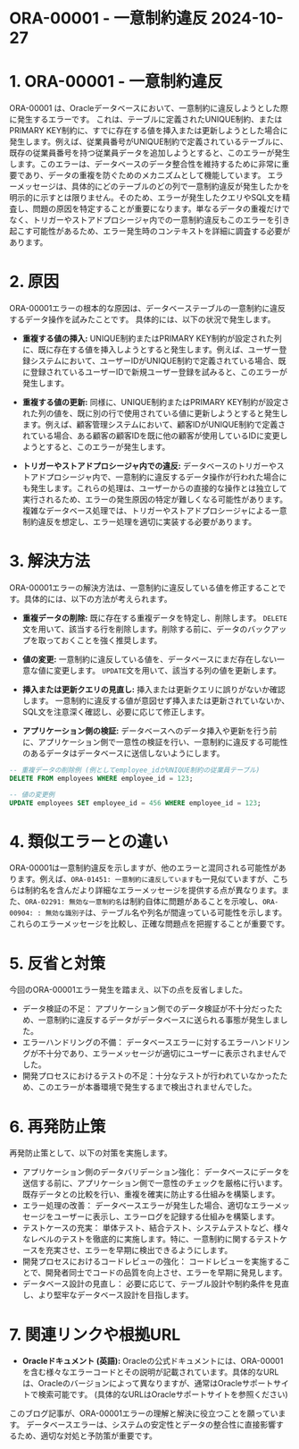 # ORA-00001 - 一意制約違反 2024-10-27

# 1. ORA-00001 - 一意制約違反

ORA-00001 は、Oracleデータベースにおいて、一意制約に違反しようとした際に発生するエラーです。  これは、テーブルに定義されたUNIQUE制約、またはPRIMARY KEY制約に、すでに存在する値を挿入または更新しようとした場合に発生します。例えば、従業員番号がUNIQUE制約で定義されているテーブルに、既存の従業員番号を持つ従業員データを追加しようとすると、このエラーが発生します。このエラーは、データベースのデータ整合性を維持するために非常に重要であり、データの重複を防ぐためのメカニズムとして機能しています。  エラーメッセージは、具体的にどのテーブルのどの列で一意制約違反が発生したかを明示的に示すとは限りません。そのため、エラーが発生したクエリやSQL文を精査し、問題の原因を特定することが重要になります。単なるデータの重複だけでなく、トリガーやストアドプロシージャ内での一意制約違反もこのエラーを引き起こす可能性があるため、エラー発生時のコンテキストを詳細に調査する必要があります。


# 2. 原因

ORA-00001エラーの根本的な原因は、データベーステーブルの一意制約に違反するデータ操作を試みたことです。  具体的には、以下の状況で発生します。

* **重複する値の挿入:** UNIQUE制約またはPRIMARY KEY制約が設定された列に、既に存在する値を挿入しようとすると発生します。例えば、ユーザー登録システムにおいて、ユーザーIDがUNIQUE制約で定義されている場合、既に登録されているユーザーIDで新規ユーザー登録を試みると、このエラーが発生します。

* **重複する値の更新:**  同様に、UNIQUE制約またはPRIMARY KEY制約が設定された列の値を、既に別の行で使用されている値に更新しようとすると発生します。例えば、顧客管理システムにおいて、顧客IDがUNIQUE制約で定義されている場合、ある顧客の顧客IDを既に他の顧客が使用しているIDに変更しようとすると、このエラーが発生します。

* **トリガーやストアドプロシージャ内での違反:** データベースのトリガーやストアドプロシージャ内で、一意制約に違反するデータ操作が行われた場合にも発生します。これらの処理は、ユーザーからの直接的な操作とは独立して実行されるため、エラーの発生原因の特定が難しくなる可能性があります。複雑なデータベース処理では、トリガーやストアドプロシージャによる一意制約違反を想定し、エラー処理を適切に実装する必要があります。


# 3. 解決方法

ORA-00001エラーの解決方法は、一意制約に違反している値を修正することです。具体的には、以下の方法が考えられます。

* **重複データの削除:**  既に存在する重複データを特定し、削除します。  `DELETE`文を用いて、該当する行を削除します。削除する前に、データのバックアップを取っておくことを強く推奨します。

* **値の変更:**  一意制約に違反している値を、データベースにまだ存在しない一意な値に変更します。  `UPDATE`文を用いて、該当する列の値を更新します。

* **挿入または更新クエリの見直し:**  挿入または更新クエリに誤りがないか確認します。  一意制約に違反する値が意図せず挿入または更新されていないか、SQL文を注意深く確認し、必要に応じて修正します。

* **アプリケーション側の検証:**  データベースへのデータ挿入や更新を行う前に、アプリケーション側で一意性の検証を行い、一意制約に違反する可能性のあるデータはデータベースに送信しないようにします。


```sql
-- 重複データの削除例 (例としてemployee_idがUNIQUE制約の従業員テーブル)
DELETE FROM employees WHERE employee_id = 123;

-- 値の変更例
UPDATE employees SET employee_id = 456 WHERE employee_id = 123;
```


# 4. 類似エラーとの違い

ORA-00001は一意制約違反を示しますが、他のエラーと混同される可能性があります。例えば、`ORA-01451: 一意制約に違反しています`も一見似ていますが、こちらは制約名を含んだより詳細なエラーメッセージを提供する点が異なります。また、`ORA-02291: 無効な一意制約名`は制約自体に問題があることを示唆し、`ORA-00904: : 無効な識別子`は、テーブル名や列名が間違っている可能性を示します。  これらのエラーメッセージを比較し、正確な問題点を把握することが重要です。


# 5. 反省と対策

今回のORA-00001エラー発生を踏まえ、以下の点を反省しました。

* データ検証の不足： アプリケーション側でのデータ検証が不十分だったため、一意制約に違反するデータがデータベースに送られる事態が発生しました。
* エラーハンドリングの不備：  データベースエラーに対するエラーハンドリングが不十分であり、エラーメッセージが適切にユーザーに表示されませんでした。
* 開発プロセスにおけるテストの不足：十分なテストが行われていなかったため、このエラーが本番環境で発生するまで検出されませんでした。


# 6. 再発防止策

再発防止策として、以下の対策を実施します。

* アプリケーション側のデータバリデーション強化： データベースにデータを送信する前に、アプリケーション側で一意性のチェックを厳格に行います。既存データとの比較を行い、重複を確実に防止する仕組みを構築します。
* エラー処理の改善： データベースエラーが発生した場合、適切なエラーメッセージをユーザーに表示し、エラーログを記録する仕組みを構築します。
* テストケースの充実： 単体テスト、結合テスト、システムテストなど、様々なレベルのテストを徹底的に実施します。特に、一意制約に関するテストケースを充実させ、エラーを早期に検出できるようにします。
* 開発プロセスにおけるコードレビューの強化： コードレビューを実施することで、開発者同士でコードの品質を向上させ、エラーを早期に発見します。
* データベース設計の見直し： 必要に応じて、テーブル設計や制約条件を見直し、より堅牢なデータベース設計を目指します。


# 7. 関連リンクや根拠URL

* **Oracleドキュメント (英語):**  Oracleの公式ドキュメントには、ORA-00001を含む様々なエラーコードとその説明が記載されています。具体的なURLは、Oracleのバージョンによって異なりますが、通常はOracleサポートサイトで検索可能です。 (具体的なURLはOracleサポートサイトを参照ください)


このブログ記事が、ORA-00001エラーの理解と解決に役立つことを願っています。  データベースエラーは、システムの安定性とデータの整合性に直接影響するため、適切な対処と予防策が重要です。

